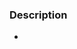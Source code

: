 <!--
# Pull Request Instructions

* All PRs should reference an issue in our issue tracker. If one doesn't exist, please create one!
* PR titles should follow https://www.conventionalcommits.org.
-->

### Description

* <!-- WRITE A SHORT DESCRIPTION OF CHANGES -->

